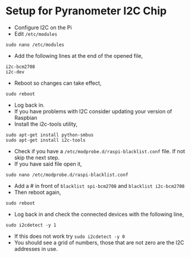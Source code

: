 # Setup for Pyranometer I2C Chip

* Configure I2C on the Pi
 * Edit `/etc/modules`
 ```
sudo nano /etc/modules
```
 * Add the following lines at the end of the opened file,
 ```
i2c-bcm2708
i2c-dev
```
 * Reboot so changes can take effect,
 ```
sudo reboot
```
 * Log back in. 
 * If you have problems with I2C consider updating your version of Raspbian
 * Install the i2c-tools utility,
 ```
sudo apt-get install python-smbus
sudo apt-get install i2c-tools
```
 * Check if you have a `/etc/modprobe.d/raspi-blacklist.conf` file. If not skip the next step.
  * If you have said file open it, 
  ```
sudo nano /etc/modprobe.d/raspi-blacklist.conf
```
  * Add a # in front of `blacklist spi-bcm2708` and `blacklist i2c-bcm2708`
 * Then reboot again,
 ```
sudo reboot
```
 * Log back in and check the connected devices with the following line,
 ```
sudo i2cdetect -y 1
```
  * If this does not work try `sudo i2cdetect -y 0`
 * You should see a grid of numbers, those that are not zero are the I2C addresses in use. 
